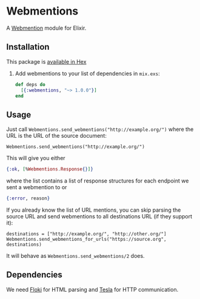 # Webmentions

A [Webmention](https://indiewebcamp.com/Webmention) module for Elixir.

## Installation

This package is [available in Hex](https://hex.pm/packages/webmentions)

1. Add webmentions to your list of dependencies in `mix.exs`:

   ```elixir
   def deps do
     [{:webmentions, "~> 1.0.0"}]
   end
   ```

## Usage

Just call `Webmentions.send_webmentions("http://example.org/")` where
the URL is the URL of the source document:

    Webmentions.send_webmentions("http://example.org/")

This will give you either

```elixir
{:ok, [%Webmentions.Response{}]}
```

where the list contains a list of response structures for each endpoint we sent a webmention to or

```elixir
{:error, reason}
```

If you already know the list of URL mentions, you can skip parsing the
source URL and send webmentions to all destinations URL (if they support it):

    destinations = ["http://example.org/", "http://other.org/"]
    Webmentions.send_webmentions_for_urls("https://source.org", destinations)

It will behave as `Webmentions.send_webmentions/2` does.

## Dependencies

We need [Floki](https://github.com/philss/floki) for HTML parsing and
[Tesla](https://github.com/teamon/tesla) for HTTP communication.
